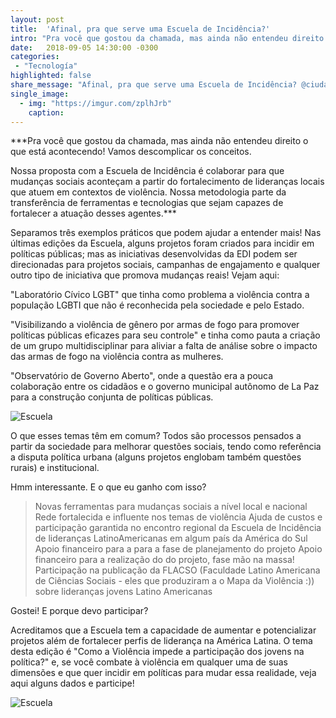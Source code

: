 ```yaml
---
layout: post
title:  'Afinal, pra que serve uma Escuela de Incidência?'
intro: "Pra você que gostou da chamada, mas ainda não entendeu direito o que está acontecendo! Vamos descomplicar os conceitos."
date:   2018-09-05 14:30:00 -0300
categories:
 - "Tecnología"
highlighted: false
share_message: "Afinal, pra que serve uma Escuela de Incidência? @ciudadanoi nos cuenta"
single_image:
  - img: "https://imgur.com/zplhJrb"
    caption:
---
```

***Pra você que gostou da chamada, mas ainda não entendeu direito o que está acontecendo! Vamos descomplicar os conceitos.

Nossa proposta com a Escuela de Incidência é colaborar para que mudanças sociais aconteçam a partir do fortalecimento de lideranças locais que atuem em contextos de violência.  Nossa metodologia parte da transferência de ferramentas e tecnologias que sejam capazes de fortalecer a atuação desses agentes.***


Separamos três exemplos práticos que podem ajudar a entender mais! Nas últimas edições da Escuela, alguns projetos foram criados para incidir em políticas públicas; mas as iniciativas desenvolvidas da EDI podem ser direcionadas para projetos sociais, campanhas de engajamento e qualquer outro tipo de iniciativa que promova mudanças reais! Vejam aqui:

"Laboratório Cívico LGBT" que tinha como problema a violência contra a população LGBTI que não é reconhecida pela sociedade e pelo Estado.

 "Visibilizando a violência de gênero por armas de fogo para promover políticas públicas eficazes para seu controle" e tinha como pauta a criação de um grupo multidisciplinar para aliviar a falta de análise sobre o impacto das armas de fogo na violência contra as mulheres. 

"Observatório de Governo Aberto", onde a questão era a pouca colaboração entre os cidadãos e o governo municipal autônomo de La Paz para a construção conjunta de políticas públicas.

![Escuela](https://imgur.com/uewnale "Escuela")

O que esses temas têm em comum? Todos são processos pensados a partir da sociedade para melhorar questões sociais, tendo como referência a disputa política urbana (alguns projetos englobam também questões rurais)  e institucional.

Hmm interessante. E o que eu ganho com isso?

> Novas ferramentas para mudanças sociais a nível local e nacional
> Rede fortalecida e influente nos temas de violência 
> Ajuda de custos e participação garantida no encontro regional da Escuela de Incidência de lideranças LatinoAmericanas em algum país da América do Sul 
> Apoio financeiro para a para a fase de planejamento do projeto 
> Apoio financeiro para a realização do do projeto, fase mão na massa!
> Participação na publicação da FLACSO (Faculdade Latino Americana de Ciências Sociais - eles que produziram a o Mapa da Violência :)) sobre lideranças jovens Latino Americanas 

Gostei! E porque devo participar?

Acreditamos que a Escuela tem a capacidade de aumentar e potencializar projetos além de fortalecer perfis de liderança na América Latina. O tema desta edição é "Como a Violência impede a participação dos jovens na política?" e, se você combate à violência em qualquer uma de suas dimensões e que quer incidir em políticas para mudar essa realidade, veja aqui alguns dados e participe! 


![Escuela](https://imgur.com/AKfhq4v "Escuela")

